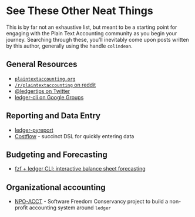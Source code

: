 # See These Other Neat Things

This is by far not an exhaustive list, but meant to be a starting point for
engaging with the Plain Text Accounting community as you begin your journey.
Searching through these, you'll inevitably come upon posts written by this
author, generally using the handle `colindean`.

## General Resources

* [`plaintextaccounting.org`](https://plaintextaccounting.org/)
* [`/r/plaintextaccounting` on reddit](https://reddit.com/r/plaintextaccounting)
* [\@ledgertips on Twitter](https://twitter.com/LedgerTips)
* [ledger-cli on Google Groups](https://groups.google.com/forum/#!forum/ledger-cli)

## Reporting and Data Entry

* [ledger-pyreport](https://yingtongli.me/git/ledger-pyreport/about/)
* [Costflow](https://www.costflow.io/) - succinct DSL for quickly entering data

## Budgeting and Forecasting

* [fzf + ledger CLI: interactive balance sheet forecasting](https://asciinema.org/a/343330)

## Organizational accounting

* [NPO-ACCT](https://npoacct.sfconservancy.org/) - Software Freedom Conservancy
    project to build a non-profit accounting system around `ledger`

